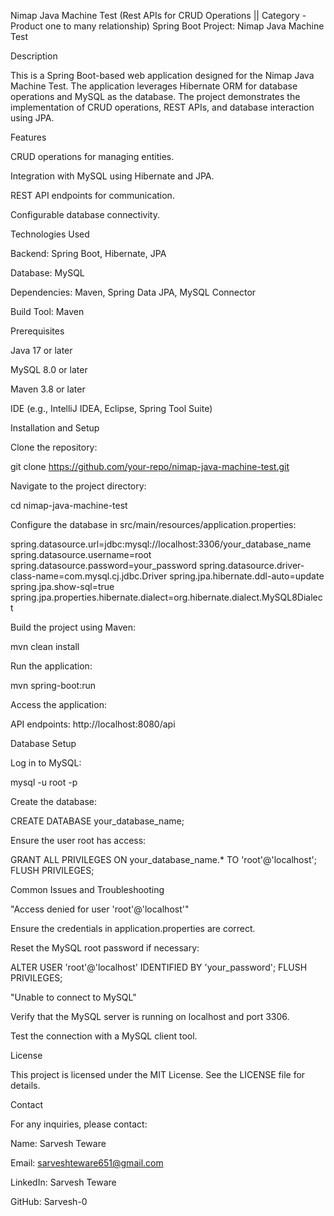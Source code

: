 Nimap Java Machine Test (Rest APIs for CRUD Operations || Category - Product one to many relationship)
Spring Boot Project: Nimap Java Machine Test

Description

This is a Spring Boot-based web application designed for the Nimap Java Machine Test. The application leverages Hibernate ORM for database operations and MySQL as the database. The project demonstrates the implementation of CRUD operations, REST APIs, and database interaction using JPA.

Features

CRUD operations for managing entities.

Integration with MySQL using Hibernate and JPA.

REST API endpoints for communication.

Configurable database connectivity.

Technologies Used

Backend: Spring Boot, Hibernate, JPA

Database: MySQL

Dependencies: Maven, Spring Data JPA, MySQL Connector

Build Tool: Maven

Prerequisites

Java 17 or later

MySQL 8.0 or later

Maven 3.8 or later

IDE (e.g., IntelliJ IDEA, Eclipse, Spring Tool Suite)

Installation and Setup

Clone the repository:

git clone https://github.com/your-repo/nimap-java-machine-test.git

Navigate to the project directory:

cd nimap-java-machine-test

Configure the database in src/main/resources/application.properties:

spring.datasource.url=jdbc:mysql://localhost:3306/your_database_name
spring.datasource.username=root
spring.datasource.password=your_password
spring.datasource.driver-class-name=com.mysql.cj.jdbc.Driver
spring.jpa.hibernate.ddl-auto=update
spring.jpa.show-sql=true
spring.jpa.properties.hibernate.dialect=org.hibernate.dialect.MySQL8Dialect

Build the project using Maven:

mvn clean install

Run the application:

mvn spring-boot:run

Access the application:

API endpoints: http://localhost:8080/api

Database Setup

Log in to MySQL:

mysql -u root -p

Create the database:

CREATE DATABASE your_database_name;

Ensure the user root has access:

GRANT ALL PRIVILEGES ON your_database_name.* TO 'root'@'localhost';
FLUSH PRIVILEGES;



Common Issues and Troubleshooting

"Access denied for user 'root'@'localhost'"

Ensure the credentials in application.properties are correct.

Reset the MySQL root password if necessary:

ALTER USER 'root'@'localhost' IDENTIFIED BY 'your_password';
FLUSH PRIVILEGES;

"Unable to connect to MySQL"

Verify that the MySQL server is running on localhost and port 3306.

Test the connection with a MySQL client tool.

License

This project is licensed under the MIT License. See the LICENSE file for details.

Contact

For any inquiries, please contact:

Name: Sarvesh Teware

Email: sarveshteware651@gmail.com

LinkedIn: Sarvesh Teware

GitHub: Sarvesh-0
